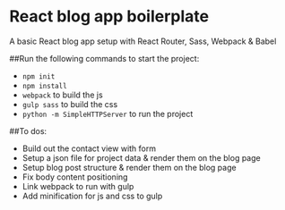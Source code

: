 # React blog app boilerplate
A basic React blog app setup with React Router, Sass, Webpack &amp; Babel

##Run the following commands to start the project:
- `npm init`
- `npm install`
- `webpack` to build the js
- `gulp sass` to build the css
- `python -m SimpleHTTPServer` to run the project

##To dos:
- Build out the contact view with form
- Setup a json file for project data & render them on the blog page
- Setup blog post structure & render them on the blog page
- Fix body content positioning
- Link webpack to run with gulp
- Add minification for js and css to gulp
